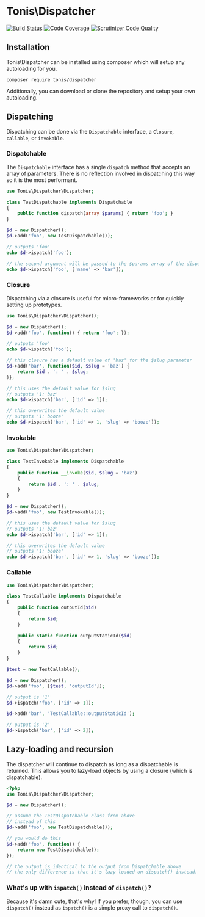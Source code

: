 # Tonis\Dispatcher

[![Build Status](https://travis-ci.org/tonis-io/dispatcher.svg)](https://travis-ci.org/tonis-io/dispatcher)
[![Code Coverage](https://scrutinizer-ci.com/g/tonis-io/dispatcher/badges/coverage.png?s=3f606f26f25597e7e41b36a35f23810754f8e34d)](https://scrutinizer-ci.com/g/tonis-io/dispatcher/)
[![Scrutinizer Code Quality](https://scrutinizer-ci.com/g/tonis-io/dispatcher/badges/quality-score.png?s=f12c6af7ffc9a2d6da6ddec32c2953f3685c7fc7)](https://scrutinizer-ci.com/g/tonis-io/dispatcher/)

## Installation

Tonis\Dispatcher can be installed using composer which will setup any autoloading for you.

`composer require tonis/dispatcher`

Additionally, you can download or clone the repository and setup your own autoloading.

## Dispatching

Dispatching can be done via the `Dispatchable` interface, a `Closure`, `callable`, or `invokable`.

### Dispatchable

The `Dispatchable` interface has a single `dispatch` method that accepts an array of parameters. There is no
reflection involved in dispatching this way so it is the most performant.

```php
use Tonis\Dispatcher\Dispatcher;

class TestDispatchable implements Dispatchable
{
    public function dispatch(array $params) { return 'foo'; }
}

$d = new Dispatcher();
$d->add('foo', new TestDispatchable());

// outputs 'foo'
echo $d->ispatch('foo');

// the second argument will be passed to the $params array of the dispatch() method
echo $d->ispatch('foo', ['name' => 'bar']);
```

### Closure

Dispatching via a closure is useful for micro-frameworks or for quickly setting up prototypes.

```php
use Tonis\Dispatcher\Dispatcher();

$d = new Dispatcher();
$d->add('foo', function() { return 'foo'; });

// outputs 'foo'
echo $d->ispatch('foo');

// this closure has a default value of 'baz' for the $slug parameter
$d->add('bar', function($id, $slug = 'baz') {
    return $id . ': ' . $slug;
)};

// this uses the default value for $slug
// outputs '1: baz'
echo $d->ispatch('bar', ['id' => 1]);

// this overwrites the default value
// outputs '1: booze'
echo $d->ispatch('bar', ['id' => 1, 'slug' => 'booze']);
```

### Invokable
```php
use Tonis\Dispatcher\Dispatcher;

class TestInvokable implements Dispatchable
{
    public function __invoke($id, $slug = 'baz')
    {
        return $id . ': ' . $slug;
    }
}

$d = new Dispatcher();
$d->add('foo', new TestInvokable());

// this uses the default value for $slug
// outputs '1: baz'
echo $d->ispatch('bar', ['id' => 1]);

// this overwrites the default value
// outputs '1: booze'
echo $d->ispatch('bar', ['id' => 1, 'slug' => 'booze']);
```

### Callable

```php
use Tonis\Dispatcher\Dispatcher;

class TestCallable implements Dispatchable
{
    public function outputId($id)
    {
        return $id;
    }

    public static function outputStaticId($id)
    {
        return $id;
    }
}

$test = new TestCallable();

$d = new Dispatcher();
$d->add('foo', [$test, 'outputId']);

// output is '1'
$d->ispatch('foo', ['id' => 1]);

$d->add('bar', 'TestCallable::outputStaticId');

// output is '2'
$d->ispatch('bar', ['id' => 2]);
```

## Lazy-loading and recursion

The dispatcher will continue to dispatch as long as a dispatchable is returned. This allows you to lazy-load objects
by using a closure (which is dispatchable).

```php
<?php
use Tonis\Dispatcher\Dispatcher;

$d = new Dispatcher();

// assume the TestDispatchable class from above
// instead of this
$d->add('foo', new TestDispatchable());

// you would do this
$d->add('foo', function() {
    return new TestDispatchable();
});

// the output is identical to the output from Dispatchable above
// the only difference is that it's lazy loaded on dispatch() instead.
```

### What's up with `ispatch()` instead of `dispatch()`?

Because it's damn cute, that's why! If you prefer, though, you can use `dispatch()` instead as `ispatch()` is a simple
proxy call to `dispatch()`.
